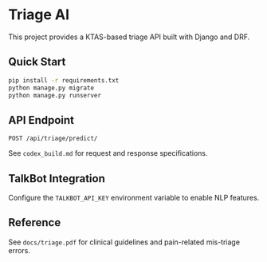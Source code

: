 # Triage AI

This project provides a KTAS-based triage API built with Django and DRF.

## Quick Start

```bash
pip install -r requirements.txt
python manage.py migrate
python manage.py runserver
```

## API Endpoint

`POST /api/triage/predict/`

See `codex_build.md` for request and response specifications.

## TalkBot Integration

Configure the `TALKBOT_API_KEY` environment variable to enable NLP features.

## Reference

See `docs/triage.pdf` for clinical guidelines and pain-related mis-triage errors.
